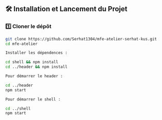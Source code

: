 
## 🛠 **Installation et Lancement du Projet**
### **1️⃣ Cloner le dépôt**
```bash
git clone https://github.com/Serhat1304/mfe-atelier-serhat-kus.git
cd mfe-atelier

Installer les dépendences :

cd shell && npm install
cd ../header && npm install

Pour démarrer le header : 

cd ../header
npm start

Pour démarrer le shell : 

cd ../shell
npm start